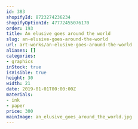 ```yaml
---
id: 383
shopifyId: 8723274236234
shopifyOptionId: 47772455076170
order: 193
title: An elusive goes around the world
slug: an-elusive-goes-around-the-world
url: art-works/an-elusive-goes-around-the-world
aliases: []
categories:
- graphics
inStock: true
isVisible: true
height: 30
width: 21
date: 2019-01-01T00:00:00Z
materials:
- ink
- paper
price: 300
mainImage: an_elusive_goes_around_the_world.jpg
---
```

